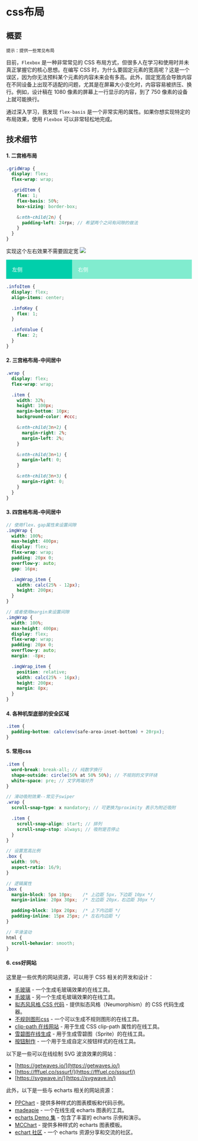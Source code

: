 # css布局

## 概要
`提示：提供一些常见布局`

目前，`Flexbox` 是一种非常常见的 CSS 布局方式，但很多人在学习和使用时并未真正掌握它的核心思想。在编写 CSS 时，为什么要固定元素的宽高呢？这是一个误区，因为你无法预料某个元素的内容未来会有多高。此外，固定宽高会导致内容在不同设备上出现不适配的问题，尤其是在屏幕大小变化时，内容容易被挤压、换行。例如，设计稿在 1080 像素的屏幕上一行显示的内容，到了 750 像素的设备上就可能换行。

通过深入学习，我发现 `flex-basis` 是一个非常实用的属性。如果你想实现特定的布局效果，使用 `Flexbox` 可以非常轻松地完成。
## 技术细节
#### 1. 二宫格布局
```scss
.gridWrap {
  display: flex;
  flex-wrap: wrap;

  .gridItem {
    flex: 1;
    flex-basis: 50%;
    box-sizing: border-box;

    &:nth-child(2n) {
      padding-left: 24rpx; // 希望两个之间有间隙的做法
    }
  }
}
```

实现这个左右效果不需要固定宽
![](/img/css_flex.jpg)

<div style="display: flex;align-items: center;color: #fff;">
  <div style="flex:1;background: #01cfab;padding: 16px;">左侧</div>
  <div style="flex:2;background: #81eccf;padding: 16px;">右侧</div>
</div>

```scss
.infoItem {
  display: flex;
  align-items: center;

  .infoKey {
    flex: 1;
  }

  .infoValue {
    flex: 2;
  }
}
```

#### 2. 三宫格布局-中间居中
```scss
.wrap {
  display: flex;
  flex-wrap: wrap;

  .item {
    width: 32%;
    height: 100px;
    margin-bottom: 10px;
    background-color: #ccc;

    &:nth-child(3n+2) {
      margin-right: 2%;
      margin-left: 2%;
    }

    &:nth-child(3n+1) {
      margin-left: 0;
    }

    &:nth-child(3n+3) {
      margin-right: 0;
    }
  }
}
```

#### 3. 四宫格布局-中间居中
```scss
// 使用flex、gap属性来设置间隙
.imgWrap {
  width: 100%;
  max-height: 400px;
  display: flex;
  flex-wrap: wrap;
  padding: 20px 0;
  overflow-y: auto;
  gap: 16px;

  .imgWrap_item {
    width: calc(25% - 12px);
    height: 200px;
  }
}

// 或者使用margin来设置间隙
.imgWrap {
  width: 100%;
  max-height: 400px;
  display: flex;
  flex-wrap: wrap;
  padding: 20px 0;
  overflow-y: auto;
  margin: -8px;

  .imgWrap_item {
    position: relative;
    width: calc(25% - 16px);
    height: 200px;
    margin: 8px;
  }
}
```

#### 4. 各种机型底部的安全区域
```css
.item {
  padding-bottom: calc(env(safe-area-inset-bottom) + 20rpx);
}
```

#### 5. 常用css
```scss
.item {
  word-break: break-all; // 纯数字换行
  shape-outside: circle(50% at 50% 50%); // 不规则的文字环绕
  white-space: pre; // 文字两端对齐
}

// 滑动吸附效果--常见于swiper
.wrap {
  scroll-snap-type: x mandatory; // 可更换为proximity 表示为附近吸附

  .item {
    scroll-snap-align: start; // 排列
    scroll-snap-stop: always; // 吸附是否停止
  }
}

// 设置宽高比例
.box {
  width: 90%;
  aspect-ratio: 16/9;
}

// 逻辑属性
.box {
  margin-block: 5px 10px;    /* 上边距 5px，下边距 10px */
  margin-inline: 20px 30px;  /* 左边距 20px，右边距 30px */

  padding-block: 10px 20px;  /* 上下内边距 */
  padding-inline: 15px 25px; /* 左右内边距 */
}

// 平滑滚动
html {
  scroll-behavior: smooth;
}
```

#### 6. css好网站
这里是一些优秀的网站资源，可以用于 CSS 相关的开发和设计：
- [毛玻璃](http://tool.mkblog.cn/glassmorphism/) - 一个生成毛玻璃效果的在线工具。
- [毛玻璃](https://glassgenerator.netlify.app/) - 另一个生成毛玻璃效果的在线工具。
- [拟态风风格 CSS 代码](http://tool.mkblog.cn/neumorphism/#e0e0e0) - 提供拟态风格（Neumorphism）的 CSS 代码生成器。
- [不规则图形css](https://csstrick.alipay.com/) - 一个可以生成不规则图形的在线工具。
- [clip-path 在线网站](http://tools.jb51.net/code/css3path) - 用于生成 CSS clip-path 属性的在线工具。
- [雪碧图在线生成](https://www.toptal.com/developers/css/sprite-generator) - 用于生成雪碧图（Sprite）的在线工具。
- [按钮制作](https://cssbuttongenerator.com/) - 一个用于生成自定义按钮样式的在线工具。
  
以下是一些可以在线绘制 SVG 波浪效果的网站：
- [https://getwaves.io/](https://getwaves.io/)
- [https://fffuel.co/sssurf/](https://fffuel.co/sssurf/)
- [https://svgwave.in/](https://svgwave.in/)
  
此外，以下是一些与 echarts 相关的网站资源：
- [PPChart](http://www.ppchart.com/#/) - 提供多种样式的图表模板和代码示例。
- [madeapie](https://madeapie.com/#/) - 一个在线生成 echarts 图表的工具。
- [echarts Demo 集](https://www.isqqw.com/) - 包含了丰富的 echarts 示例和演示。
- [MCChart](http://echarts.zhangmuchen.top/#/index) - 提供多种样式的 echarts 图表模板。
- [echart 社区](https://www.makeapie.cn/echarts) - 一个 echarts 资源分享和交流的社区。
